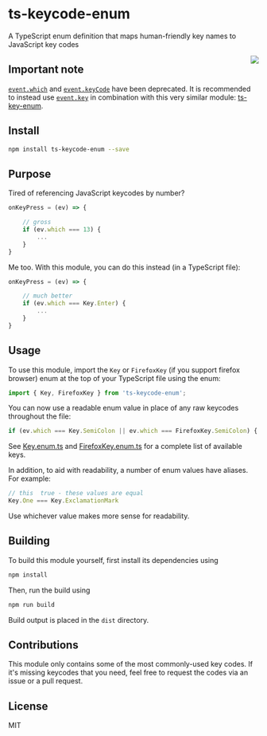 # ts-keycode-enum
A TypeScript enum definition that maps human-friendly key names to JavaScript key codes

<img align="right" src="https://raw.githubusercontent.com/nfriend/ts-keycode-enum/master/logo.jpg" />

## Important note

[`event.which`](https://developer.mozilla.org/en-US/docs/Web/API/KeyboardEvent/which) and [`event.keyCode`](https://developer.mozilla.org/en-US/docs/Web/API/KeyboardEvent/keyCode) have been deprecated.  It is recommended to instead use [`event.key`](https://developer.mozilla.org/en-US/docs/Web/API/KeyboardEvent/key) in combination with this very similar module: [ts-key-enum](https://github.com/nfriend/ts-key-enum).

## Install

```bash
npm install ts-keycode-enum --save
```

## Purpose

Tired of referencing JavaScript keycodes by number?

```JavaScript
onKeyPress = (ev) => {

    // gross
    if (ev.which === 13) {
        ...
    }
}
```

Me too.  With this module, you can do this instead (in a TypeScript file):

```JavaScript
onKeyPress = (ev) => {

    // much better
    if (ev.which === Key.Enter) {
        ...
    }
}
```

## Usage

To use this module, import the `Key` or `FirefoxKey` (if you support firefox browser) enum at the top of your TypeScript file using the enum:

```JavaScript
import { Key, FirefoxKey } from 'ts-keycode-enum';
```

You can now use a readable enum value in place of any raw keycodes throughout the file:

```JavaScript
if (ev.which === Key.SemiColon || ev.which === FirefoxKey.SemiColon) { ... }
```

See [Key.enum.ts](./src/Key.enum.ts) and [FirefoxKey.enum.ts](./src/FirefoxKey.enum.ts) for a complete list of available keys.

In addition, to aid with readability, a number of enum values have aliases. For example:

```JavaScript
// this  true - these values are equal
Key.One === Key.ExclamationMark
```

Use whichever value makes more sense for readability.

## Building

To build this module yourself, first install its dependencies using

```bash
npm install
```

Then, run the build using

```bash
npm run build
```

Build output is placed in the `dist` directory.

## Contributions

This module only contains some of the most commonly-used key codes.  If it's missing keycodes that you need, feel free to request the codes via an issue or a pull request.

## License

MIT